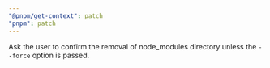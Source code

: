 ```yaml
---
"@pnpm/get-context": patch
"pnpm": patch
---
```


Ask the user to confirm the removal of node_modules directory unless the `--force` option is passed.
